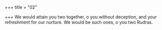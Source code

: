 +++
title = "02"

+++
We would attain you two together, o you without deception, and your  refreshment for our nurture.
We would be such ones, o you two Rudras.